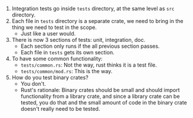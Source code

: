 1. Integration tests go inside `tests` directory,
   at the same level as `src` directory.
2. Each file in `tests` directory is a separate crate,
   we need to bring in the thing we need to test in the scope.
   - Just like a user would.
3. There is now 3 sections of tests: unit, integration, doc.
   - Each section only runs if the all previous section passes.
   - Each file in `tests` gets its own section.
4. To have some common functionality:
   - `tests/common.rs`: Not the way, rust thinks it is a test file.
   - `tests/common/mod.rs`: This is the way.
5. How do you test binary crates?
   - You don't.
   - Rust's rationale: Binary crates should be small and should import
     functionality from a library crate, and since a library crate
     can be tested, you do that and the small amount of code
     in the binary crate doesn't really need to be tested.
